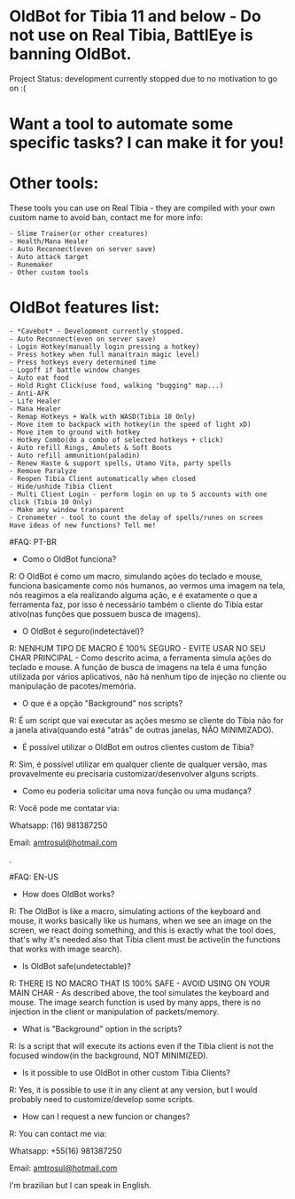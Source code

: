 # OldBot for Tibia 11 and below - Do not use on Real Tibia, BattlEye is banning OldBot.
Project Status: development currently stopped due to no motivation to go on :(
# Want a tool to automate some specific tasks? I can make it for you!

# Other tools:
These tools you can use on Real Tibia - they are compiled with your own custom name to avoid ban, contact me for more info:

    - Slime Trainer(or other creatures)
    - Health/Mana Healer
    - Auto Reconnect(even on server save)
    - Auto attack target
    - Runemaker
    - Other custom tools
    
# OldBot features list:

    - *Cavebot* - Development currently stopped.
    - Auto Reconnect(even on server save)
    - Login Hotkey(manually login pressing a hotkey)
    - Press hotkey when full mana(train magic level)
    - Press hotkeys every determined time
    - Logoff if battle window changes
    - Auto eat food
    - Hold Right Click(use food, walking "bugging" map...)
    - Anti-AFK
    - Life Healer
    - Mana Healer
    - Remap Hotkeys + Walk with WASD(Tibia 10 Only)
    - Move item to backpack with hotkey(in the speed of light xD)
    - Move item to ground with hotkey
    - Hotkey Combo(do a combo of selected hotkeys + click)
    - Auto refill Rings, Amulets & Soft Boots
    - Auto refill ammunition(paladin)
    - Renew Haste & support spells, Utamo Vita, party spells
    - Remove Paralyze
    - Reopen Tibia Client automatically when closed
    - Hide/unhide Tibia Client
    - Multi Client Login - perform login on up to 5 accounts with one click (Tibia 10 Only)
    - Make any window transparent
    - Cronometer - tool to count the delay of spells/runes on screen 
    Have ideas of new functions? Tell me!
    

#FAQ: PT-BR
- Como o OldBot funciona?

R: O OldBot é como um macro, simulando ações do teclado e mouse, funciona basicamente como nós humanos, ao vermos uma imagem na tela, nós reagimos a ela realizando alguma ação, e é exatamente o que a ferramenta faz, por isso é necessário também o cliente do Tibia estar ativo(nas funções que possuem busca de imagens).

    
- O OldBot é seguro(indetectável)?

R: NENHUM TIPO DE MACRO É 100% SEGURO - EVITE USAR NO SEU CHAR PRINCIPAL - Como descrito acima, a ferramenta simula ações do teclado e mouse. A função de busca de imagens na tela é uma função utilizada por vários aplicativos, nâo há nenhum tipo de injeção no cliente ou manipulação de pacotes/memória.


- O que é a opção "Background" nos scripts?

R: É um script que vai executar as ações mesmo se cliente do Tibia não for a janela ativa(quando está "atrás" de outras janelas, NÃO MINIMIZADO).


- É possível utilizar o OldBot em outros clientes custom de Tibia?

R: Sim, é possível utilizar em qualquer cliente de qualquer versão, mas provavelmente eu precisaria customizar/desenvolver alguns scripts.


- Como eu poderia solicitar uma nova função ou uma mudança?

R: Você pode me contatar via:

Whatsapp: (16) 981387250

Email: amtrosul@hotmail.com

.

#FAQ: EN-US
- How does OldBot works?

R: The OldBot is like a macro, simulating actions of the keyboard and mouse, it works basically like us humans, when we see an image on the screen, we react doing something, and this is exactly what the tool does, that's why it's needed also that Tibia client must be active(in the functions that works with image search).

- Is OldBot safe(undetectable)?

R: THERE IS NO MACRO THAT IS 100% SAFE - AVOID USING ON YOUR MAIN CHAR - As described above, the tool simulates the keyboard and mouse. The image search function is used by many apps, there is no injection in the client or manipulation of packets/memory.

- What is "Background" option in the scripts?

R: Is a script that will execute its actions even if the Tibia client is not the focused window(in the background, NOT MINIMIZED).


- Is it possible to use OldBot in other custom Tibia Clients?

R: Yes, it is possible to use it in any client at any version, but I would probably need to customize/develop some scripts.


- How can I request a new funcion or changes?

R: You can contact me via:

Whatsapp: +55(16) 981387250 

Email: amtrosul@hotmail.com

I'm brazilian but I can speak in English.
    
 
